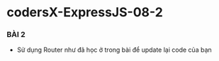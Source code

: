 # codersX-ExpressJS-08-2
### BÀI 2
+ Sử dụng Router như đã học ở trong bài để update lại code của bạn

